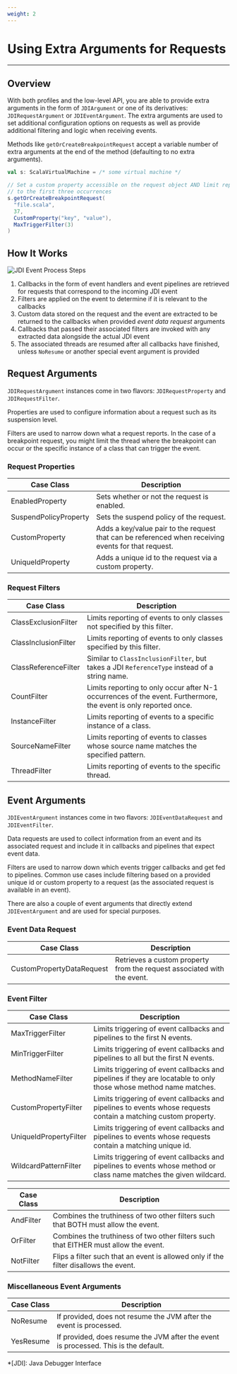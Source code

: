 ```yaml
---
weight: 2
---
```

# Using Extra Arguments for Requests

---

## Overview

With both profiles and the low-level API, you are able to provide extra
arguments in the form of `JDIArgument` or one of its derivatives:
`JDIRequestArgument` or `JDIEventArgument`. The extra arguments are used to
set additional configuration options on requests as well as provide additional
filtering and logic when receiving events.

Methods like `getOrCreateBreakpointRequest` accept a variable
number of extra arguments at the end of the method (defaulting to no extra
arguments).

```scala
val s: ScalaVirtualMachine = /* some virtual machine */

// Set a custom property accessible on the request object AND limit reporting
// to the first three occurrences
s.getOrCreateBreakpointRequest(
  "file.scala", 
  37, 
  CustomProperty("key", "value"), 
  MaxTriggerFilter(3)
)
```

## How It Works

![JDI Event Process Steps][jdi-event-process-steps]

1. Callbacks in the form of event handlers and event pipelines are retrieved
   for requests that correspond to the incoming JDI event
2. Filters are applied on the event to determine if it is relevant to the
   callbacks
3. Custom data stored on the request and the event are extracted to be
   returned to the callbacks when provided _event data request_ arguments
4. Callbacks that passed their associated filters are invoked with any
   extracted data alongside the actual JDI event
5. The associated threads are resumed after all callbacks have finished, unless
   `NoResume` or another special event argument is provided


## Request Arguments

`JDIRequestArgument` instances come in two flavors: `JDIRequestProperty` and
`JDIRequestFilter`.

Properties are used to configure information about a request such as its
suspension level.

Filters are used to narrow down what a request reports. In the case of a
breakpoint request, you might limit the thread where the breakpoint can
occur or the specific instance of a class that can trigger the event.

### Request Properties

| Case Class            | Description                                                                                         |
| ----------            | -----------                                                                                         |
| EnabledProperty       | Sets whether or not the request is enabled.                                                         |
| SuspendPolicyProperty | Sets the suspend policy of the request.                                                             |
| CustomProperty        | Adds a key/value pair to the request that can be referenced when receiving events for that request. |
| UniqueIdProperty      | Adds a unique id to the request via a custom property.                                              |

### Request Filters

| Case Class           | Description                                                                                                      |
| ----------           | -----------                                                                                                      |
| ClassExclusionFilter | Limits reporting of events to only classes not specified by this filter.                                         |
| ClassInclusionFilter | Limits reporting of events to only classes specified by this filter.                                             |
| ClassReferenceFilter | Similar to `ClassInclusionFilter`, but takes a JDI `ReferenceType` instead of a string name.                     |
| CountFilter          | Limits reporting to only occur after N-1 occurrences of the event. Furthermore, the event is only reported once. |
| InstanceFilter       | Limits reporting of events to a specific instance of a class.                                                    |
| SourceNameFilter     | Limits reporting of events to classes whose source name matches the specified pattern.                           |
| ThreadFilter         | Limits reporting of events to the specific thread.                                                               |

## Event Arguments

`JDIEventArgument` instances come in two flavors: `JDIEventDataRequest` and
`JDIEventFilter`.

Data requests are used to collect information from an event and its
associated request and include it in callbacks and pipelines that expect
event data.

Filters are used to narrow down which events trigger callbacks and get fed to
pipelines. Common use cases include filtering based on a provided unique id
or custom property to a request (as the associated request is available in an
event).

There are also a couple of event arguments that directly extend
`JDIEventArgument` and are used for special purposes.

### Event Data Request

| Case Class                | Description                                                             |
| ----------                | -----------                                                             |
| CustomPropertyDataRequest | Retrieves a custom property from the request associated with the event. |

### Event Filter

| Case Class             | Description                                                                                                         |
| ----------             | -----------                                                                                                         |
| MaxTriggerFilter       | Limits triggering of event callbacks and pipelines to the first N events.                                           |
| MinTriggerFilter       | Limits triggering of event callbacks and pipelines to all but the first N events.                                   |
| MethodNameFilter       | Limits triggering of event callbacks and pipelines if they are locatable to only those whose method name matches.   |
| CustomPropertyFilter   | Limits triggering of event callbacks and pipelines to events whose requests contain a matching custom property.     |
| UniqueIdPropertyFilter | Limits triggering of event callbacks and pipelines to events whose requests contain a matching unique id.           |
| WildcardPatternFilter  | Limits triggering of event callbacks and pipelines to events whose method or class name matches the given wildcard. |

| Case Class | Description                                                                          |
| ---------- | -----------                                                                          |
| AndFilter  | Combines the truthiness of two other filters such that BOTH must allow the event.    |
| OrFilter   | Combines the truthiness of two other filters such that EITHER must allow the event.  |
| NotFilter  | Flips a filter such that an event is allowed only if the filter disallows the event. |

### Miscellaneous Event Arguments

| Case Class | Description                                                                         |
| ---------- | -----------                                                                         |
| NoResume   | If provided, does not resume the JVM after the event is processed.                  |
| YesResume  | If provided, does resume the JVM after the event is processed. This is the default. |

[jdi-event-process-steps]: /img/api/advanced-topics/jdi-event-process-steps.png

*[JDI]: Java Debugger Interface

